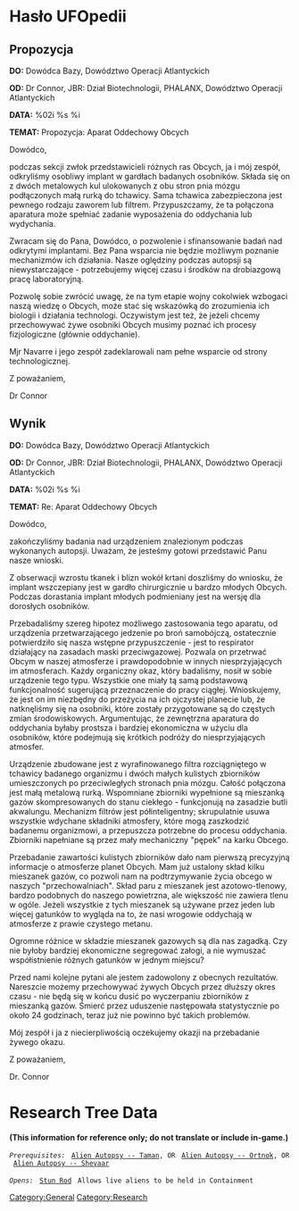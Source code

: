 # Hasło UFOpedii

## Propozycja

**DO:** Dowódca Bazy, Dowództwo Operacji Atlantyckich

**OD:** Dr Connor, JBR: Dział Biotechnologii, PHALANX, Dowództwo
Operacji Atlantyckich

**DATA:** %02i %s %i

**TEMAT:** Propozycja: Aparat Oddechowy Obcych

Dowódco,

podczas sekcji zwłok przedstawicieli różnych ras Obcych, ja i mój
zespół, odkryliśmy osobliwy implant w gardłach badanych osobników.
Składa się on z dwóch metalowych kul ulokowanych z obu stron pnia mózgu
podłączonych małą rurką do tchawicy. Sama tchawica zabezpieczona jest
pewnego rodzaju zaworem lub filtrem. Przypuszczamy, że ta połączona
aparatura może spełniać zadanie wyposażenia do oddychania lub
wydychania.

Zwracam się do Pana, Dowódco, o pozwolenie i sfinansowanie badań nad
odkrytymi implantami. Bez Pana wsparcia nie będzie możliwym poznanie
mechanizmów ich działania. Nasze oględziny podczas autopsji są
niewystarczające - potrzebujemy więcej czasu i środków na drobiazgową
pracę laboratoryjną.

Pozwolę sobie zwrócić uwagę, że na tym etapie wojny cokolwiek wzbogaci
naszą wiedzę o Obcych, może stać się wskazówką do zrozumienia ich
biologii i działania technologi. Oczywistym jest też, że jeżeli chcemy
przechowywać żywe osobniki Obcych musimy poznać ich procesy
fizjologiczne (głównie oddychanie).

Mjr Navarre i jego zespół zadeklarowali nam pełne wsparcie od strony
technologicznej.

Z poważaniem,

Dr Connor

## Wynik

**DO:** Dowódca Bazy, Dowództwo Operacji Atlantyckich

**OD:** Dr Connor, JBR: Dział Biotechnologii, PHALANX, Dowództwo
Operacji Atlantyckich

**DATA:** %02i %s %i

**TEMAT:** Re: Aparat Oddechowy Obcych

Dowódco,

zakończyliśmy badania nad urządzeniem znalezionym podczas wykonanych
autopsji. Uważam, że jesteśmy gotowi przedstawić Panu nasze wnioski.

Z obserwacji wzrostu tkanek i blizn wokół krtani doszliśmy do wniosku,
że implant wszczepiany jest w gardło chirurgicznie u bardzo młodych
Obcych. Podczas dorastania implant młodych podmieniany jest na wersję
dla dorosłych osobników.

Przebadaliśmy szereg hipotez możliwego zastosowania tego aparatu, od
urządzenia przetwarzającego jedzenie po broń samobójczą, ostatecznie
potwierdziło się nasza wstępne przypuszczenie - jest to respirator
działający na zasadach maski przeciwgazowej. Pozwala on przetrwać Obcym
w naszej atmosferze i prawdopodobnie w innych niesprzyjających im
atmosferach. Każdy organiczny okaz, który badaliśmy, nosił w sobie
urządzenie tego typu. Wszystkie one miały tą samą podstawową
funkcjonalność sugerującą przeznaczenie do pracy ciągłej. Wnioskujemy,
że jest on im niezbędny do przeżycia na ich ojczystej planecie lub, że
natknęliśmy się na osobniki, które zostały przygotowane są do częstych
zmian środowiskowych. Argumentując, że zewnętrzna aparatura do
oddychania byłaby prostsza i bardziej ekonomiczna w użyciu dla
osobników, które podejmują się krótkich podróży do niesprzyjających
atmosfer.

Urządzenie zbudowane jest z wyrafinowanego filtra rozciągniętego w
tchawicy badanego organizmu i dwóch małych kulistych zbiorników
umieszczonych po przeciwległych stronach pnia mózgu. Całość połączona
jest małą metalową rurką. Wspomniane zbiorniki wypełnione są mieszanką
gazów skompresowanych do stanu ciekłego - funkcjonują na zasadzie butli
akwalungu. Mechanizm filtrów jest półinteligentny; skrupulatnie usuwa
wszystkie wdychane składniki atmosfery, które mogą zaszkodzić badanemu
organizmowi, a przepuszcza potrzebne do procesu oddychania. Zbiorniki
napełniane są przez mały mechaniczny "pępek" na karku Obcego.

Przebadanie zawartości kulistych zbiorników dało nam pierwszą precyzyjną
informacje o atmosferze planet Obcych. Mam już ustalony skład kilku
mieszanek gazów, co pozwoli nam na podtrzymywanie życia obcego w naszych
"przechowalniach". Skład paru z mieszanek jest azotowo-tlenowy, bardzo
podobnych do naszego powietrzna, ale większość nie zawiera tlenu w
ogóle. Jeżeli wszystkie z tych mieszanek są używane przez jeden lub
więcej gatunków to wygląda na to, że nasi wrogowie oddychają w
atmosferze z prawie czystego metanu.

Ogromne różnice w składzie mieszanek gazowych są dla nas zagadką. Czy
nie byłoby bardziej ekonomiczne segregować załogi, a nie wymuszać
współistnienie różnych gatunków w jednym miejscu?

Przed nami kolejne pytani ale jestem zadowolony z obecnych rezultatów.
Nareszcie możemy przechowywać żywych Obcych przez dłuższy okres czasu -
nie będą się w końcu dusić po wyczerpaniu zbiorników z mieszanką gazów.
Śmierć przez uduszenie następowała statystycznie po około 24 godzinach,
teraz już nie powinno być takich problemów.

Mój zespół i ja z niecierpliwością oczekujemy okazji na przebadanie
żywego okazu.

Z poważaniem,

Dr. Connor

# Research Tree Data

**(This information for reference only; do not translate or include
in-game.)**

*`Prerequisites:`*
` `[`Alien Autopsy -- Taman`](Aliens/Taman "wikilink")`, OR`
` `[`Alien Autopsy -- Ortnok`](Aliens/Ortnok "wikilink")`, OR`
` `[`Alien Autopsy -- Shevaar`](Aliens/Shevaar "wikilink")

*`Opens:`*
` `[`Stun Rod`](Equipment/Secondary_Weapons/Stun_Rod "wikilink")
` Allows live aliens to be held in Containment`

[Category:General](Category:General "wikilink")
[Category:Research](Category:Research "wikilink")